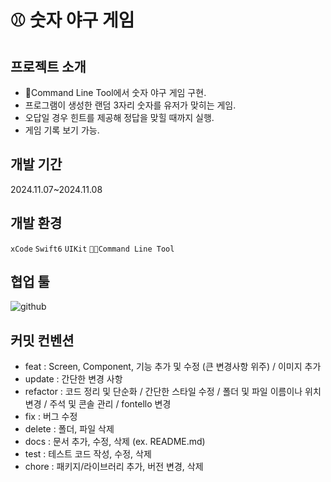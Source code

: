 # ⚾️ 숫자 야구 게임

프로젝트 소개
------------
- Command Line Tool에서 숫자 야구 게임 구현.
- 프로그램이 생성한 랜덤 3자리 숫자를 유저가 맞히는 게임.
- 오답일 경우 힌트를 제공해 정답을 맞힐 때까지 실행.
- 게임 기록 보기 가능.

개발 기간
------------
2024.11.07~2024.11.08


개발 환경
------------
`xCode` `Swift6` `UIKit` `Command Line Tool`



협업 툴
------------
![github](https://img.shields.io/badge/GitHub-100000?style=for-the-badge&logo=github&logoColor=white)


커밋 컨벤션
-------------
- feat : Screen, Component, 기능 추가 및 수정 (큰 변경사항 위주) / 이미지 추가
- update : 간단한 변경 사항
- refactor : 코드 정리 및 단순화 / 간단한 스타일 수정 / 폴더 및 파일 이름이나 위치 변경 / 주석 및 콘솔 관리 / fontello 변경
- fix : 버그 수정
- delete : 폴더, 파일 삭제
- docs : 문서 추가, 수정, 삭제 (ex. README.md)
- test : 테스트 코드 작성, 수정, 삭제
- chore : 패키지/라이브러리 추가, 버전 변경, 삭제
